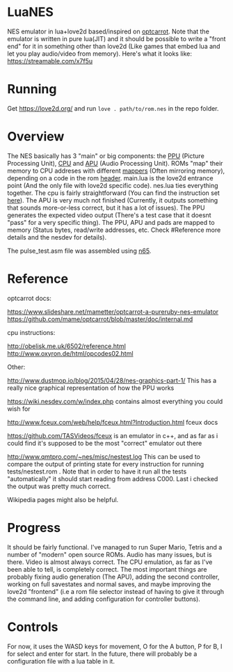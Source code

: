 # LuaNES
NES emulator in lua+love2d based/inspired on [optcarrot](https://github.com/mame/optcarrot). Note that the emulator is written in pure lua(JIT) and it should be possible to write a "front end" for it in something other than love2d (Like games that embed lua and let you play audio/video from memory). Here's what it looks like: https://streamable.com/x7f5u

# Running

Get https://love2d.org/ and run `love . path/to/rom.nes` in the repo folder.

# Overview

The NES basically has 3 "main" or big components: the [PPU](https://wiki.nesdev.com/w/index.php/PPU) (Picture Processing Unit), [CPU](https://wiki.nesdev.com/w/index.php/CPU) and [APU](https://wiki.nesdev.com/w/index.php/APU) (Audio Processing Unit).
ROMs "map" their memory to CPU addreses with different [mappers](https://wiki.nesdev.com/w/index.php/Mapper) (Often mirroring memory), depending on a code in the rom [header](https://wiki.nesdev.com/w/index.php/INES).
main.lua is the love2d entrance point (And the only file with love2d specific code). nes.lua ties everything together. The cpu is fairly straightforward (You can find the instruction set [here](http://obelisk.me.uk/6502/reference.html)). The APU is very much not finished (Currently, it outputs something that sounds more-or-less correct, but it has a lot of issues). The PPU generates the expected video output (There's a test case that it doesnt "pass" for a very specific thing). The PPU, APU and pads are mapped to memory (Status bytes, read/write addresses, etc. Check #Reference more details and the nesdev for details).

The pulse_test.asm file was assembled using [n65](https://github.com/safiire/n65).

# Reference

optcarrot docs:

https://www.slideshare.net/mametter/optcarrot-a-pureruby-nes-emulator
https://github.com/mame/optcarrot/blob/master/doc/internal.md 

cpu instructions:

http://obelisk.me.uk/6502/reference.html
http://www.oxyron.de/html/opcodes02.html

Other:

http://www.dustmop.io/blog/2015/04/28/nes-graphics-part-1/ This has a really nice graphical representation of how the PPU works

https://wiki.nesdev.com/w/index.php contains almost everything you could wish for

http://www.fceux.com/web/help/fceux.html?Introduction.html fceux docs

https://github.com/TASVideos/fceux is an emulator in c++, and as far as i could find it's supposed to be the most "correct" emulator out there

http://www.qmtpro.com/~nes/misc/nestest.log This can be used to compare the output of printing state for every instruction for running tests/nestest.rom . Note that in order to have it run all the tests "automatically" it should start reading from address C000. Last i checked the output was pretty much correct.

Wikipedia pages might also be helpful.

# Progress

It should be fairly functional. I've managed to run Super Mario, Tetris and a number of "modern" open source ROMs. Audio has many issues, but is there. Video is almost always correct. The CPU emulation, as far as I've been able to tell, is completely correct. The most important things are probably fixing audio generation (The APU), adding the second controller, working on full savestates and normal saves, and maybe improving the love2d "frontend" (i.e a rom file selector instead of having to give it through the command line, and adding configuration for controller buttons).

# Controls

For now, it uses the WASD keys for movement, O for the A button, P for B, I for select and enter for start. In the future, there will probably be a configuration file with a lua table in it.
